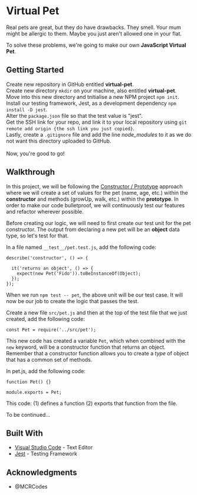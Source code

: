 # Virtual Pet

Real pets are great, but they do have drawbacks. They smell. Your mum might be allergic to them. Maybe you just aren't allowed one in your flat.

To solve these problems, we're going to make our own <strong>JavaScript Virtual Pet</strong>.

## Getting Started

Create new repository in GitHub entitled <strong>virtual-pet</strong>.<br/>
Create new directory ```mkdir``` on your machine, also entitled <strong>virtual-pet</strong>.<br/>
Move into this new directory and tnitialise a new NPM project ```npm init```.<br/>
Install our testing framework, Jest, as a development dependency ```npm install -D jest```.<br/>
Alter the ```package.json``` file so that the test value is "jest".<br/>
Get the SSH link for your repo, and link it to your local repository using ```git remote add origin {the ssh link you just copied}```.<br/>
Lastly, create a ```.gitignore``` file and add the line <i>node_modules</i> to it as we do not want this directory uploaded to GitHub.<br/>
<br/>
Now, you're good to go! 

## Walkthrough

In this project, we will be following the [Constructor / Prototype](https://hackmd.io/s/SkKc3RFHV) approach where we will create a set of values for the pet (name, age, etc.) within the <strong>constructor</strong> and methods (growUp, walk, etc.) within the <strong>prototype</strong>. In order to make our code bulletproof, we will continuously test our features and refactor wherever possible. 

Before creating our logic, we will need to first create our test unit for the pet constructor. The output from declaring a new pet will be an <strong>object</strong> data type, so let's test for that.

In a file named ``__test__/pet.test.js``, add the following code: 

```
describe('constructor', () => {

  it('returns an object', () => {
    expect(new Pet('Fido')).toBeInstanceOf(Object);
  });
});
```
When we run ```npm test -- pet```, the above unit will be our test case. It will now be our job to create the logic that passes the test. 

Create a new file ``src/pet.js`` and then at the top of the test file that we just created, add the following code:

```
const Pet = require('../src/pet');
```

This new code has created a variable ``Pet``, which when combined with the ``new`` keyword, will be a constructor function that returns an object. Remember that a constructor function allows you to create a <i>type</i> of object that has a common set of methods. 

In pet.js, add the following code:

```
function Pet() {}

module.exports = Pet;
```

This code: (1) defines a function (2) exports that function from the file.

To be continued...


## Built With

* [Visual Studio Code](https://code.visualstudio.com/docs/) - Text Editor
* [Jest](https://jestjs.io/docs/en/getting-started) - Testing Framework

## Acknowledgments

* @MCRCodes
